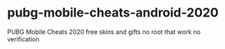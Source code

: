 # pubg-mobile-cheats-android-2020
PUBG Mobile Cheats 2020 free skins and gifts no root that work no verification
